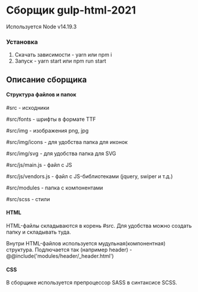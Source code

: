 # Сборщик gulp-html-2021

Используется Node v14.19.3

### Установка
1. Скачать зависимости - yarn или npm i
2. Запуск - yarn start или npm run start

## Описание сборщика
#### Структура файлов и папок
 \#src - исходники
 
 \#src/fonts - шрифты в формате TTF
 
 \#src/img - изображения png, jpg
 
 \#src/img/icons - для удобства папка для иконок

 \#src/img/svg - для удобства папка для SVG

\#src/js/main.js - файл с JS

\#src/js/vendors.js - файл с JS-библиотеками (jquery, swiper и т.д.)

\#src/modules - папка с компонентами

\#src/scss - стили

#### HTML
HTML-файлы складываются в корень \#src. Для удобства можно создать папку и складывать туда.

Внутри HTML-файлов используется мудульная(компонентная) структура. Подлючается так (например header) - @@include('modules/header/_header.html')

#### CSS
В сборщике используется препроцессор SASS в синтаксисе SCSS.
